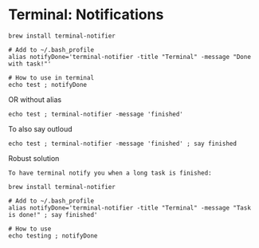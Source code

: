 # Terminal: Notifications

```
brew install terminal-notifier

# Add to ~/.bash_profile
alias notifyDone='terminal-notifier -title "Terminal" -message "Done with task!"'

# How to use in terminal
echo test ; notifyDone
```

OR without alias
```
echo test ; terminal-notifier -message 'finished'
```

To also say outloud 
```
echo test ; terminal-notifier -message 'finished' ; say finished
```

Robust solution 
```
To have terminal notify you when a long task is finished:

brew install terminal-notifier

# Add to ~/.bash_profile
alias notifyDone='terminal-notifier -title "Terminal" -message "Task is done!" ; say finished'

# How to use
echo testing ; notifyDone
```

